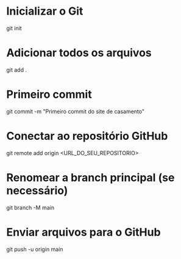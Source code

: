 # Inicializar o Git
git init

# Adicionar todos os arquivos
git add .

# Primeiro commit
git commit -m "Primeiro commit do site de casamento"

# Conectar ao repositório GitHub
git remote add origin <URL_DO_SEU_REPOSITORIO>
# Renomear a branch principal (se necessário)
git branch -M main

# Enviar arquivos para o GitHub
git push -u origin main

